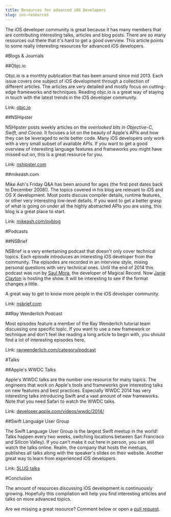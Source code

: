 ```yaml
---
title: Resources for advanced iOS Developers
slug: ios-resources
--- 
```


The iOS developer community is great because it has many members that are contributing interesting talks, articles and blog posts. There are so many resources out there that it's hard to get a good overview. This article points to some really interesting resources for advanced iOS developers.

#Blogs & Journals

##Objc.io

Objc.io is a monthly publication that has been around since mid 2013. Each issue covers one subject of iOS development through a collection of different articles. The articles are very detailed and mostly focus on cutting-edge frameworks and techniques. Reading objc.io is a great way of staying in touch with the latest trends in the iOS developer community.

Link: [objc.io](http://www.objc.io/)

##NSHipster

NSHipster posts weekly articles on the *overlooked bits in Objective-C, Swift, and Cocoa*. It focuses a lot on the beauty of Apple's APIs and how they can be leveraged to write better code. Many iOS developers only work with a very small subset of available APIs. If you want to get a good overview of interesting language features and frameworks you might have missed out on, this is a great resource for you. 

Link: [nshipster.com](http://nshipster.com/)

##mikeash.com

Mike Ash's Friday Q&A has been around for ages (the first post dates back to December 2008!). The topics covered in his blog are relevant to iOS and OS X development. Most posts discuss compiler details, runtime features, or other very interesting low-level details. If you want to get a better grasp of what is going on under all the highly abstracted APIs you are using, this blog is a great place to start.

Link: [mikeash.com/pyblog](https://mikeash.com/pyblog/)

#Podcasts

##NSBrief

NSBrief is a very entertaining podcast that doesn't only cover technical topics. Each episode introduces an interesting iOS developer from the community. The episodes are recorded in an interview style, mixing personal questions with very technical ones. Until the end of 2014 this podcast was run by [Saul Mora](https://twitter.com/casademora), the developer of Magical Record. Now [Janie Clayton](https://twitter.com/redqueencoder) is hosting the show. It will be interesting to see if the format changes a little.

A great way to get to know more people in the iOS developer community.

Link: [nsbrief.com](http://nsbrief.com/)

##Ray Wenderlich Podcast

Most episodes feature a member of the Ray Wenderlich tutorial team discussing one specific topic. If you want to use a new framework or technique and don't feel like reading a long article to begin with, you should find a lot of interesting episodes here.

Link: [raywenderlich.com/category/podcast](http://www.raywenderlich.com/category/podcast)

#Talks

##Apple's WWDC Talks

Apple's WWDC talks are the number one resource for many topics. The engineers that work on Apple's tools and frameworks give interesting talks on new features and best practices. Especially WWDC 2014 has very interesting talks introducing Swift and a vast amount of new frameworks. Note that you need Safari to watch the WWDC talks.

Link: [developer.apple.com/videos/wwdc/2014/](https://developer.apple.com/videos/wwdc/2014/)

##Swift Language User Group

The Swift Language User Group is the largest Swift meetup in the world! Talks happen every two weeks, switching locations between San Francisco and Silicon Valley). If you can't make it out here in person, you can still watch the talks online. Realm, the company that hosts the meetups, publishes all talks along with the speaker's slides on their website. Another great way to learn from experienced iOS developers.

Link: [SLUG talks](http://www.meetup.com/swift-language/pages/Videos_and_slides_from_previous_meetups/)

#Conclusion

The amount of resources discussing iOS development is continuously growing. Hopefully this compilation will help you find interesting articles and talks on more advanced topics.

Are we missing a great resource? Comment below or open a [pull request](https://github.com/MakeSchool-Tutorials/Advanced-Resources-iOS-Development).
